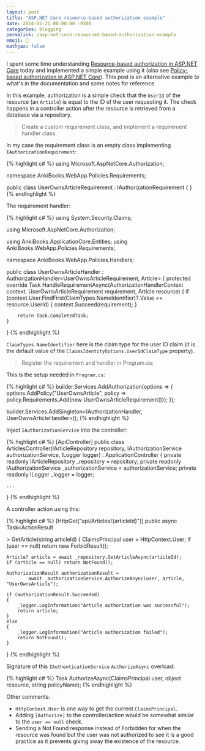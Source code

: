 ```yaml
---
layout: post
title: "ASP.NET Core resource-based authorization example"
date: 2024-05-21 00:00:00 -0500
categories: blogging
permalink: /asp-net-core-resourced-based-authorization-example
emoji: 🫡
mathjax: false
---
```


I spent some time understanding [Resource-based authorization in ASP.NET Core](https://learn.microsoft.com/en-us/aspnet/core/security/authorization/resourcebased?view=aspnetcore-3.1) today and implemented a simple example using it (also see [Policy-based authorization in ASP.NET Core](https://learn.microsoft.com/en-us/aspnet/core/security/authorization/policies?view=aspnetcore-3.1#security-authorization-policies-based-authorization-handler)). This post is an alternative example to what's in the documentation and some notes for reference.

In this example, authorization is a simple check that the `UserId` of the resource (an `Article`) is equal to the ID of the user requesting it. The check happens in a controller action after the resource is retrieved from a database via a repository.

> Create a custom requirement class, and implement a requirement handler class.

In my case the requirement class is an empty class implementing `IAuthorizationRequirement`:

{% highlight c# %}
using Microsoft.AspNetCore.Authorization;

namespace AnkiBooks.WebApp.Policies.Requirements;

public class UserOwnsArticleRequirement : IAuthorizationRequirement { }
{% endhighlight %}

The requirement handler:

{% highlight c# %}
using System.Security.Claims;

using Microsoft.AspNetCore.Authorization;

using AnkiBooks.ApplicationCore.Entities;
using AnkiBooks.WebApp.Policies.Requirements;

namespace AnkiBooks.WebApp.Policies.Handlers;

public class UserOwnsArticleHandler : AuthorizationHandler<UserOwnsArticleRequirement, Article>
{
    protected override Task HandleRequirementAsync(AuthorizationHandlerContext context,
                                                    UserOwnsArticleRequirement requirement,
                                                    Article resource)
    {
        if (context.User.FindFirst(ClaimTypes.NameIdentifier)?.Value == resource.UserId)
        {
            context.Succeed(requirement);
        }

        return Task.CompletedTask;
    }
}
{% endhighlight %}

`ClaimTypes.NameIdentifier` here is the claim type for the user ID claim (it is the default value of the `ClaimsIdentityOptions.UserIdClaimType` property).

> Register the requirement and handler in Program.cs:

This is the setup needed in `Program.cs`:

{% highlight c# %}
builder.Services.AddAuthorization(options =>
{
    options.AddPolicy("UserOwnsArticle",
            policy => policy.Requirements.Add(new UserOwnsArticleRequirement()));
});

builder.Services.AddSingleton<IAuthorizationHandler, UserOwnsArticleHandler>();
{% endhighlight %}

Inject `IAuthorizationService` into the controller:

{% highlight c# %}
[ApiController]
public class ArticlesController(IArticleRepository repository,
                                IAuthorizationService authorizationService,
                                ILogger<ArticlesController> logger) : ApplicationController
{
    private readonly IArticleRepository _repository = repository;
    private readonly IAuthorizationService _authorizationService = authorizationService;
    private readonly ILogger<ArticlesController> _logger = logger;

    ...
}
{% endhighlight %}

A controller action using this:

{% highlight c# %}
[HttpGet("api/Articles/{articleId}")]
public async Task<ActionResult<Article>> GetArticle(string articleId)
{
    ClaimsPrincipal user = HttpContext.User;
    if (user == null) return new ForbidResult();

    Article? article = await _repository.GetArticleAsync(articleId);
    if (article == null) return NotFound();

    AuthorizationResult authorizationResult =
            await _authorizationService.AuthorizeAsync(user, article, "UserOwnsArticle");

    if (authorizationResult.Succeeded)
    {
        _logger.LogInformation("Article authorization was successful");
        return article;
    }
    else
    {
        _logger.LogInformation("Article authorization failed");
        return NotFound();
    }
}
{% endhighlight %}

Signature of this `IAuthenticationService` `AuthorizeAsync` overload:

{% highlight c# %}
Task<AuthorizationResult> AuthorizeAsync(ClaimsPrincipal user,
                          object resource,
                          string policyName);
{% endhighlight %}

Other comments:
- `HttpContext.User` is one way to get the current `ClaimsPrincipal`.
- Adding `[Authorize]` to the controller/action would be somewhat similar to the `user == null` check.
- Sending a Not Found response instead of Forbidden for when the resource was found but the user was not authorized to see it is a good practice as it prevents giving away the existence of the resource.